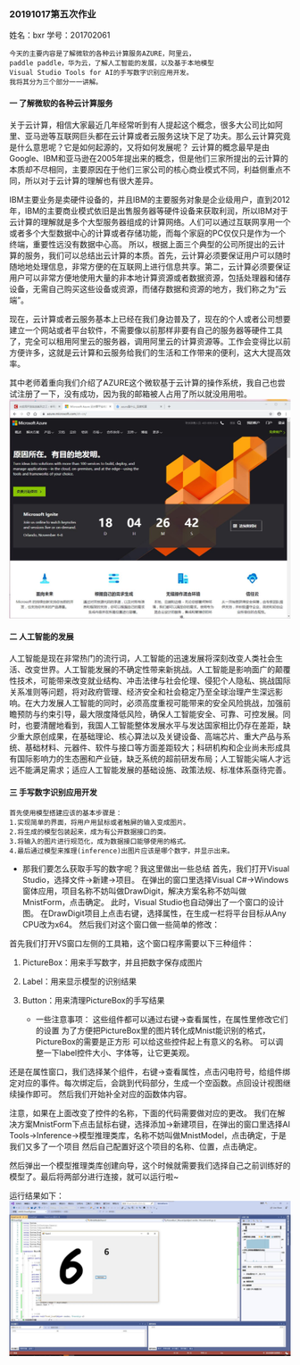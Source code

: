 ###     20191017第五次作业
姓名：bxr      学号：201702061

    今天的主要内容是了解微软的各种云计算服务AZURE，阿里云，
    paddle paddle，华为云，了解人工智能的发展，以及基于本地模型
    Visual Studio Tools for AI的手写数字识别应用开发。
    我将其分为三个部分一一讲解。

#### 一 了解微软的各种云计算服务
关于云计算，相信大家最近几年经常听到有人提起这个概念，很多大公司比如阿里、亚马逊等互联网巨头都在云计算或者云服务这块下足了功夫。那么云计算究竟是什么意思呢？它是如何起源的，又将如何发展呢？
云计算的概念最早是由Google、IBM和亚马逊在2005年提出来的概念，但是他们三家所提出的云计算的本质却不尽相同，主要原因在于他们三家公司的核心商业模式不同，利益侧重点不同，所以对于云计算的理解也有很大差异。

IBM主要业务是卖硬件设备的，并且IBM的主要服务对象是企业级用户，直到2012年，IBM的主要商业模式依旧是出售服务器等硬件设备来获取利润，所以IBM对于云计算的理解就是多个大型服务器组成的计算网络。人们可以通过互联网享用一个或者多个大型数据中心的计算或者存储功能，而每个家庭的PC仅仅只是作为一个终端，重要性远没有数据中心高。
所以，根据上面三个典型的公司所提出的云计算的服务，我们可以总结出云计算的本质。首先，云计算必须要保证用户可以随时随地地处理信息，非常方便的在互联网上进行信息共享。第二，云计算必须要保证用户可以非常方便地使用大量的非本地计算资源或者数据资源，包括处理器和储存设备，无需自己购买这些设备或资源，而储存数据和资源的地方，我们称之为“云端”。

现在，云计算或者云服务基本上已经在我们身边普及了，现在的个人或者公司想要建立一个网站或者平台软件，不需要像以前那样非要有自己的服务器等硬件工具了，完全可以租用阿里云的服务器，调用阿里云的计算资源等。工作会变得比以前方便许多，这就是云计算和云服务给我们的生活和工作带来的便利，这大大提高效率。
 
 其中老师着重向我们介绍了AZURE这个微软基于云计算的操作系统，我自己也尝试注册了一下，没有成功，因为我的邮箱被人占用了所以就没用用啦。
![](./picture/023.jpg)

#### 二 人工智能的发展
人工智能是现在非常热门的流行词，人工智能的迅速发展将深刻改变人类社会生活、改变世界。人工智能发展的不确定性带来新挑战。人工智能是影响面广的颠覆性技术，可能带来改变就业结构、冲击法律与社会伦理、侵犯个人隐私、挑战国际关系准则等问题，将对政府管理、经济安全和社会稳定乃至全球治理产生深远影响。在大力发展人工智能的同时，必须高度重视可能带来的安全风险挑战，加强前瞻预防与约束引导，最大限度降低风险，确保人工智能安全、可靠、可控发展。同时，也要清醒地看到，我国人工智能整体发展水平与发达国家相比仍存在差距，缺少重大原创成果，在基础理论、核心算法以及关键设备、高端芯片、重大产品与系统、基础材料、元器件、软件与接口等方面差距较大；科研机构和企业尚未形成具有国际影响力的生态圈和产业链，缺乏系统的超前研发布局；人工智能尖端人才远远不能满足需求；适应人工智能发展的基础设施、政策法规、标准体系亟待完善。

#### 三 手写数字识别应用开发
   
    首先使用模型搭建应该的基本步骤是：
    1.实现简单的界面，将用户用鼠标或者触屏的输入变成图片。
    2.将生成的模型包装起来，成为有公开数据接口的类。
    3.将输入的图片进行规范化，成为数据接口能够使用的格式。
    4.最后通过模型来推理(inference)出图片应该是哪个数字，并显示出来。
* 那我们要怎么获取手写的数字呢？我这里做出一些总结
首先，我们打开Visual Studio，选择文件->新建->项目。
在弹出的窗口里选择Visual C#->Windows窗体应用，项目名称不妨叫做DrawDigit，解决方案名称不妨叫做MnistForm，点击确定。
此时，Visual Studio也自动弹出了一个窗口的设计图。
在DrawDigit项目上点击右键，选择属性，在生成一栏将平台目标从Any CPU改为x64。
然后我们对这个窗口做一些简单的修改：

首先我们打开VS窗口左侧的工具箱，这个窗口程序需要以下三种组件：
1. PictureBox：用来手写数字，并且把数字保存成图片
2. Label：用来显示模型的识别结果
3. Button：用来清理PictureBox的手写结果

     * 一些注意事项：
      这些组件都可以通过右键->查看属性，在属性里修改它们的设置
      为了方便把PictureBox里的图片转化成Mnist能识别的格式，PictureBox的需要是正方形
      可以给这些控件起上有意义的名称。
      可以调整一下label控件大小、字体等，让它更美观。

还是在属性窗口，我们选择某个组件，右键->查看属性，点击闪电符号，给组件绑定对应的事件。每次绑定后，会跳到代码部分，生成一个空函数。点回设计视图继续操作即可。
然后我们开始补全对应的函数体内容。

注意，如果在上面改变了控件的名称，下面的代码需要做对应的更改。
我们在解决方案MnistForm下点击鼠标右键，选择添加->新建项目，在弹出的窗口里选择AI Tools->Inference->模型推理类库，名称不妨叫做MnistModel，点击确定，于是我们又多了一个项目
然后自己配置好这个项目的名称、位置，点击确定。

然后弹出一个模型推理类库创建向导，这个时候就需要我们选择自己之前训练好的模型了。最后将两部分进行连接，就可以运行啦~

运行结果如下：
![](./picture/024.jpg)